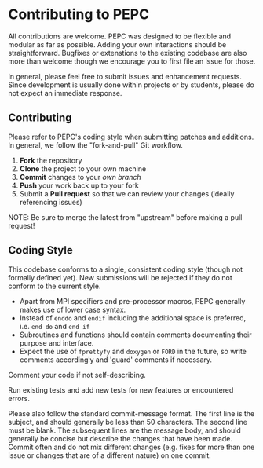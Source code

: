 Contributing to PEPC
====================

All contributions are welcome. PEPC was designed to be flexible and modular as
far as possible. Adding your own interactions should be straightforward.
Bugfixes or extenstions to the existing codebase are also more than welcome
though we encourage you to first file an issue for those.

In general, please feel free to submit issues and enhancement requests. Since
development is usually done within projects or by students, please do not expect
an immediate response.

Contributing
------------

Please refer to PEPC's coding style when submitting patches and additions. In
general, we follow the "fork-and-pull" Git workflow.

  1. **Fork** the repository
  2. **Clone** the project to your own machine
  3. **Commit** changes to your _own branch_
  4. **Push** your work back up to your fork
  5. Submit a **Pull request** so that we can review your changes
     (ideally referencing issues)

NOTE: Be sure to merge the latest from "upstream" before making a pull request!

Coding Style
------------

This codebase conforms to a single, consistent coding style (though not formally
defined yet). New submissions will be rejected if they do not conform to the
current style.
   * Apart from MPI specifiers and pre-processor macros, PEPC generally
     makes use of lower case syntax.
   * Instead of `enddo` and `endif` including the additional space is
     preferred, i.e. `end do` and `end if`
   * Subroutines and functions should contain comments documenting their
     purpose and interface.
   * Expect the use of `fprettyfy` and `doxygen` or `FORD` in the future, so
     write comments accordingly and 'guard' comments if necessary.

Comment your code if not self-describing.

Run existing tests and add new tests for new features or encountered errors.

Please also follow the standard commit-message format. The first line is the
subject, and should generally be less than 50 characters. The second line must
be blank. The subsequent lines are the message body, and should generally be
concise but describe the changes that have been made. Commit often and do not
mix different changes (e.g. fixes for more than one issue or changes that are of
a different nature) on one commit.
